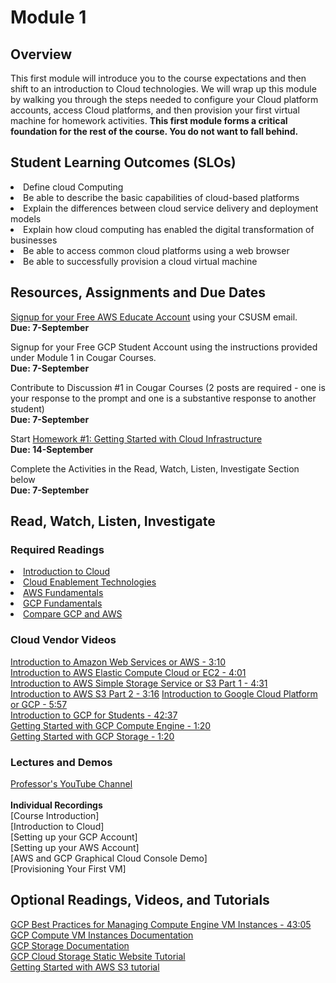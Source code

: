 # Module 1

## Overview
This first module will introduce you to the course expectations and then shift to an introduction to Cloud technologies.  We will wrap up this module by walking you through the steps needed to configure your Cloud platform accounts, access Cloud platforms, and then provision your first virtual machine for homework activities.  ****This first module forms a critical foundation for the rest of the course.  You do not want to fall behind.****

## Student Learning Outcomes (SLOs)
  <li>Define cloud Computing
  <li>Be able to describe the basic capabilities of cloud-based platforms
  <li>Explain the differences between cloud service delivery and deployment models
  <li>Explain how cloud computing has enabled the digital transformation of businesses
  <li>Be able to access common cloud platforms using a web browser
  <li>Be able to successfully provision a cloud virtual machine

## Resources, Assignments and Due Dates

[Signup for your Free AWS Educate Account](https://aws.amazon.com/education/awseducate/students/) using your CSUSM email.	<br>
****Due: 7-September****

Signup for your Free GCP Student Account using the instructions provided under Module 1 in Cougar Courses.	<br>
****Due: 7-September****

Contribute to Discussion #1 in Cougar Courses (2 posts are required - one is your response to the prompt and one is a substantive response to another student)	<br>
****Due: 7-September****

Start [Homework #1: Getting Started with Cloud Infrastructure](https://github.com/captainarcher/cloud-management-course/blob/master/homework/homework1.md)	<br>
****Due: 14-September****

Complete the Activities in the Read, Watch, Listen, Investigate Section below <br>
****Due: 7-September****

## Read, Watch, Listen, Investigate
### Required Readings
[<li>Introduction to Cloud](https://github.com/captainarcher/cloud-management-course/tree/master/learningresources/module1/intro-to-cloud.md)<br>
[<li>Cloud Enablement Technologies](https://github.com/captainarcher/cloud-management-course/tree/master/learningresources/module1/cloud-enablement-tech.md)<br>
[<li>AWS Fundamentals](https://aws.amazon.com/getting-started/fundamentals-core-concepts)<br>
[<li>GCP Fundamentals](https://cloud.google.com/docs/overview)<br>
[<li>Compare GCP and AWS](https://cloud.google.com/docs/compare/aws)<br>


### Cloud Vendor Videos
[Introduction to Amazon Web Services or AWS - 3:10](https://aws.amazon.com/getting-started/fundamentals-overview)<br>
[Introduction to AWS Elastic Compute Cloud or EC2 - 4:01](https://www.youtube.com/watch?v=TsRBftzZsQo)<br>
[Introduction to AWS Simple Storage Service or S3 Part 1 - 4:31](https://www.youtube.com/watch?v=_I14_sXHO8U)<br>
[Introduction to AWS S3 Part 2 - 3:16](https://www.youtube.com/watch?v=77lMCiiMilo)
[Introduction to Google Cloud Platform or GCP - 5:57](https://www.youtube.com/watch?v=4D3X6Xl5c_Y)<br>
[Introduction to GCP for Students - 42:37](https://www.youtube.com/watch?v=JtUIQz_EkUw)<br>
[Getting Started with GCP Compute Engine - 1:20](https://www.youtube.com/watch?v=1XH0gLlGDdk)<br>
[Getting Started with GCP Storage - 1:20](https://www.youtube.com/watch?v=TfOO-fSzTNA)


### Lectures and Demos
[Professor's YouTube Channel](https://www.youtube.com/channel/UC3vqKF4jspXh8hxFLpTfsyw?view_as=subscriber)<br><br>
****Individual Recordings****<br>
[Course Introduction]<br>
[Introduction to Cloud]<br>
[Setting up your GCP Account]<br>
[Setting up your AWS Account]<br>
[AWS and GCP Graphical Cloud Console Demo]<br>
[Provisioning Your First VM]

## Optional Readings, Videos, and Tutorials
[GCP Best Practices for Managing Compute Engine VM Instances - 43:05](https://www.youtube.com/watch?v=ZJNY7VAKYzw)<br>
[GCP Compute VM Instances Documentation](https://cloud.google.com/compute/docs/instances)<br>
[GCP Storage Documentation](https://cloud.google.com/storage/docs)<br>
[GCP Cloud Storage Static Website Tutorial](https://cloud.google.com/storage/docs/hosting-static-website)<br>
[Getting Started with AWS S3 tutorial](https://aws.amazon.com/s3/getting-started)<br>
